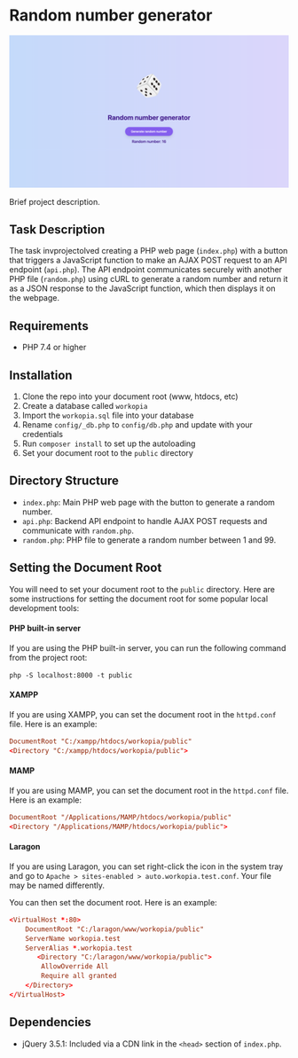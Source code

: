 # Random number generator

![Project Image](project-image.png)

Brief project description.

## Task Description

The task invprojectolved creating a PHP web page (`index.php`) with a button that triggers a JavaScript function to make an AJAX POST request to an API endpoint (`api.php`). The API endpoint communicates securely with another PHP file (`random.php`) using cURL to generate a random number and return it as a JSON response to the JavaScript function, which then displays it on the webpage.

## Requirements

- PHP 7.4 or higher

## Installation

1. Clone the repo into your document root (www, htdocs, etc)
2. Create a database called `workopia`
3. Import the `workopia.sql` file into your database
4. Rename `config/_db.php` to `config/db.php` and update with your credentials
5. Run `composer install` to set up the autoloading
6. Set your document root to the `public` directory


## Directory Structure

- `index.php`: Main PHP web page with the button to generate a random number.
- `api.php`: Backend API endpoint to handle AJAX POST requests and communicate with `random.php`.
- `random.php`: PHP file to generate a random number between 1 and 99.


## Setting the Document Root

You will need to set your document root to the `public` directory. Here are some instructions for setting the document root for some popular local development tools:

#### PHP built-in server

If you are using the PHP built-in server, you can run the following command from the project root:

`php -S localhost:8000 -t public`

#### XAMPP

If you are using XAMPP, you can set the document root in the `httpd.conf` file. Here is an example:

```conf
DocumentRoot "C:/xampp/htdocs/workopia/public"
<Directory "C:/xampp/htdocs/workopia/public">
```

#### MAMP

If you are using MAMP, you can set the document root in the `httpd.conf` file. Here is an example:

```conf
DocumentRoot "/Applications/MAMP/htdocs/workopia/public"
<Directory "/Applications/MAMP/htdocs/workopia/public">
```

#### Laragon

If you are using Laragon, you can set right-click the icon in the system tray and go to `Apache > sites-enabled > auto.workopia.test.conf`. Your file may be named differently.

You can then set the document root. Here is an example:

```conf
<VirtualHost *:80>
    DocumentRoot "C:/laragon/www/workopia/public"
    ServerName workopia.test
    ServerAlias *.workopia.test
       <Directory "C:/laragon/www/workopia/public">
        AllowOverride All
        Require all granted
    </Directory>
</VirtualHost>
```

## Dependencies

- jQuery 3.5.1: Included via a CDN link in the `<head>` section of `index.php`.

